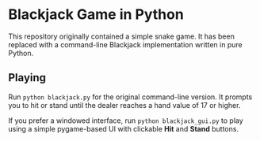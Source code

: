 # Blackjack Game in Python

This repository originally contained a simple snake game. It has been
replaced with a command-line Blackjack implementation written in pure
Python.

## Playing

Run `python blackjack.py` for the original command-line version. It
prompts you to hit or stand until the dealer reaches a hand value of 17
or higher.

If you prefer a windowed interface, run `python blackjack_gui.py` to
play using a simple pygame-based UI with clickable **Hit** and **Stand**
buttons.

